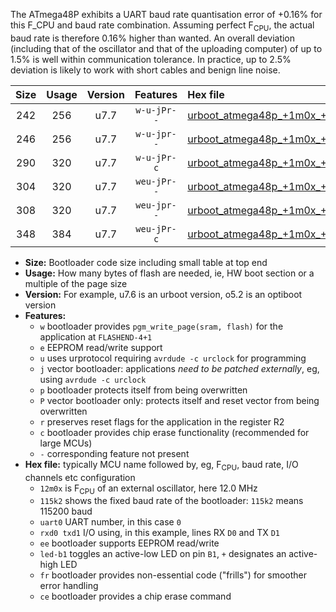 The ATmega48P exhibits a UART baud rate quantisation error of +0.16% for this F_CPU and baud rate combination. Assuming perfect F<sub>CPU</sub>, the actual baud rate is therefore 0.16% higher than wanted. An overall deviation (including that of the oscillator and that of the uploading computer) of up to 1.5% is well within communication tolerance. In practice, up to 2.5% deviation is likely to work with short cables and benign line noise.

|Size|Usage|Version|Features|Hex file|
|:-:|:-:|:-:|:-:|:--|
|242|256|u7.7|`w-u-jPr--`|[urboot_atmega48p_+1m0x_+++9k6_uart0_rxd0_txd1_led+b5.hex](https://raw.githubusercontent.com/stefanrueger/urboot.hex/main/cores/minicore/atmega48p/external_oscillator/fcpu_+1m0x/br_+++9k6/urboot_atmega48p_+1m0x_+++9k6_uart0_rxd0_txd1_led+b5.hex)|
|246|256|u7.7|`w-u-jpr--`|[urboot_atmega48p_+1m0x_+++9k6_uart0_rxd0_txd1_led+b5_fr.hex](https://raw.githubusercontent.com/stefanrueger/urboot.hex/main/cores/minicore/atmega48p/external_oscillator/fcpu_+1m0x/br_+++9k6/urboot_atmega48p_+1m0x_+++9k6_uart0_rxd0_txd1_led+b5_fr.hex)|
|290|320|u7.7|`w-u-jPr-c`|[urboot_atmega48p_+1m0x_+++9k6_uart0_rxd0_txd1_led+b5_fr_ce.hex](https://raw.githubusercontent.com/stefanrueger/urboot.hex/main/cores/minicore/atmega48p/external_oscillator/fcpu_+1m0x/br_+++9k6/urboot_atmega48p_+1m0x_+++9k6_uart0_rxd0_txd1_led+b5_fr_ce.hex)|
|304|320|u7.7|`weu-jPr--`|[urboot_atmega48p_+1m0x_+++9k6_uart0_rxd0_txd1_ee_led+b5.hex](https://raw.githubusercontent.com/stefanrueger/urboot.hex/main/cores/minicore/atmega48p/external_oscillator/fcpu_+1m0x/br_+++9k6/urboot_atmega48p_+1m0x_+++9k6_uart0_rxd0_txd1_ee_led+b5.hex)|
|308|320|u7.7|`weu-jpr--`|[urboot_atmega48p_+1m0x_+++9k6_uart0_rxd0_txd1_ee_led+b5_fr.hex](https://raw.githubusercontent.com/stefanrueger/urboot.hex/main/cores/minicore/atmega48p/external_oscillator/fcpu_+1m0x/br_+++9k6/urboot_atmega48p_+1m0x_+++9k6_uart0_rxd0_txd1_ee_led+b5_fr.hex)|
|348|384|u7.7|`weu-jPr-c`|[urboot_atmega48p_+1m0x_+++9k6_uart0_rxd0_txd1_ee_led+b5_fr_ce.hex](https://raw.githubusercontent.com/stefanrueger/urboot.hex/main/cores/minicore/atmega48p/external_oscillator/fcpu_+1m0x/br_+++9k6/urboot_atmega48p_+1m0x_+++9k6_uart0_rxd0_txd1_ee_led+b5_fr_ce.hex)|

- **Size:** Bootloader code size including small table at top end
- **Usage:** How many bytes of flash are needed, ie, HW boot section or a multiple of the page size
- **Version:** For example, u7.6 is an urboot version, o5.2 is an optiboot version
- **Features:**
  + `w` bootloader provides `pgm_write_page(sram, flash)` for the application at `FLASHEND-4+1`
  + `e` EEPROM read/write support
  + `u` uses urprotocol requiring `avrdude -c urclock` for programming
  + `j` vector bootloader: applications *need to be patched externally*, eg, using `avrdude -c urclock`
  + `p` bootloader protects itself from being overwritten
  + `P` vector bootloader only: protects itself and reset vector from being overwritten
  + `r` preserves reset flags for the application in the register R2
  + `c` bootloader provides chip erase functionality (recommended for large MCUs)
  + `-` corresponding feature not present
- **Hex file:** typically MCU name followed by, eg, F<sub>CPU</sub>, baud rate, I/O channels etc configuration
  + `12m0x` is F<sub>CPU</sub> of an external oscillator, here 12.0 MHz
  + `115k2` shows the fixed baud rate of the bootloader: `115k2` means 115200 baud
  + `uart0` UART number, in this case `0`
  + `rxd0 txd1` I/O using, in this example, lines RX `D0` and TX `D1`
  + `ee` bootloader supports EEPROM read/write
  + `led-b1` toggles an active-low LED on pin `B1`, `+` designates an active-high LED
  + `fr` bootloader provides non-essential code ("frills") for smoother error handling
  + `ce` bootloader provides a chip erase command
